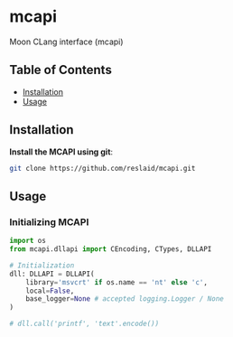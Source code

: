 # mcapi
Moon CLang interface (mcapi)

## Table of Contents

- [Installation](#installation)
- [Usage](#usage)

## Installation

**Install the MCAPI using git**:

```bash
git clone https://github.com/reslaid/mcapi.git
```

## Usage

### Initializing MCAPI

```python
import os
from mcapi.dllapi import CEncoding, CTypes, DLLAPI

# Initialization
dll: DLLAPI = DLLAPI(
    library='msvcrt' if os.name == 'nt' else 'c',
    local=False,
    base_logger=None # accepted logging.Logger / None
)

# dll.call('printf', 'text'.encode())
```
